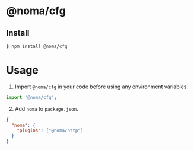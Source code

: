 # @noma/cfg

## Install

```bash
$ npm install @noma/cfg
```

# Usage

1. Import `@noma/cfg` in your code before using any environment variables.

```javascript
import '@noma/cfg';
```

2. Add `noma` to `package.json`.

```json
{
  "noma": {
    "plugins": ["@noma/http"]
  }
}
```
